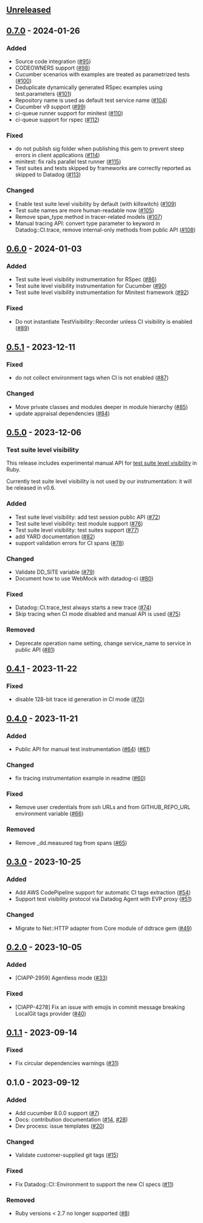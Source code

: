 ## [Unreleased]

## [0.7.0] - 2024-01-26

### Added

* Source code integration ([#95][])
* CODEOWNERS support ([#98][])
* Cucumber scenarios with examples are treated as parametrized tests ([#100][])
* Deduplicate dynamically generated RSpec examples using test.parameters ([#101][])
* Repository name is used as default test service name ([#104][])
* Cucumber v9 support ([#99][])
* ci-queue runner support for minitest ([#110][])
* ci-queue support for rspec ([#112][])

### Fixed

* do not publish sig folder when publishing this gem to prevent steep errors in client applications ([#114][])
* minitest: fix rails parallel test runner ([#115][])
* Test suites and tests skipped by frameworks are correctly reported as skipped to Datadog ([#113][])

### Changed

* Enable test suite level visibility by default (with killswitch) ([#109][])
* Test suite names are more human-readable now ([#105][])
* Remove span_type method in tracer-related models ([#107][])
* Manual tracing API: convert type parameter to keyword in Datadog::CI.trace, remove internal-only methods from public API ([#108][])

## [0.6.0] - 2024-01-03

### Added

* Test suite level visibility instrumentation for RSpec ([#86][])
* Test suite level visibility instrumentation for Cucumber ([#90][])
* Test suite level visibility instrumentation for Minitest framework ([#92][])

### Fixed

* Do not instantiate TestVisibility::Recorder unless CI visibility is enabled ([#89][])

## [0.5.1] - 2023-12-11

### Fixed

* do not collect environment tags when CI is not enabled ([#87][])

### Changed

* Move private classes and modules deeper in module hierarchy ([#85][])
* update appraisal dependencies ([#84][])

## [0.5.0] - 2023-12-06

### Test suite level visibility

This release includes experimental manual API for [test suite level visibility](https://docs.datadoghq.com/continuous_integration/explorer/?tab=testruns#sessions) in Ruby.

Currently test suite level visibility is not used by our instrumentation: it will be released in v0.6.

### Added

* Test suite level visibility: add test session public API ([#72][])
* Test suite level visibility: test module support ([#76][])
* Test suite level visibility: test suites support ([#77][])
* add YARD documentation ([#82][])
* support validation errors for CI spans ([#78][])

### Changed

* Validate DD_SITE variable ([#79][])
* Document how to use WebMock with datadog-ci ([#80][])

### Fixed

* Datadog::CI.trace_test always starts a new trace ([#74][])
* Skip tracing when CI mode disabled and manual API is used ([#75][])

### Removed

* Deprecate operation name setting, change service_name to service in public API ([#81][])

## [0.4.1] - 2023-11-22

### Fixed

* disable 128-bit trace id generation in CI mode ([#70][])

## [0.4.0] - 2023-11-21

### Added

* Public API for manual test instrumentation ([#64][]) ([#61][])

### Changed

* fix tracing instrumentation example in readme ([#60][])

### Fixed

* Remove user credentials from ssh URLs and from GITHUB_REPO_URL environment variable ([#66][])

### Removed

* Remove _dd.measured tag from spans ([#65][])

## [0.3.0] - 2023-10-25

### Added

* Add AWS CodePipeline support for automatic CI tags extraction ([#54][])
* Support test visibility protocol via Datadog Agent with EVP proxy ([#51][])

### Changed

* Migrate to Net::HTTP adapter from Core module of ddtrace gem ([#49][])

## [0.2.0] - 2023-10-05

### Added

* [CIAPP-2959] Agentless mode ([#33][])

### Fixed

* [CIAPP-4278] Fix an issue with emojis in commit message breaking LocalGit tags provider ([#40][])

## [0.1.1] - 2023-09-14

### Fixed

* Fix circular dependencies warnings ([#31][])

## 0.1.0 - 2023-09-12

### Added

* Add cucumber 8.0.0 support ([#7][])
* Docs: contribution documentation ([#14][], [#28][])
* Dev process: issue templates ([#20][])

### Changed

* Validate customer-supplied git tags ([#15][])

### Fixed

* Fix Datadog::CI::Environment to support the new CI specs ([#11][])

### Removed

* Ruby versions < 2.7 no longer supported ([#8][])

[Unreleased]: https://github.com/DataDog/datadog-ci-rb/compare/v0.7.0...main
[0.7.0]: https://github.com/DataDog/datadog-ci-rb/compare/v0.6.0...v0.7.0
[0.6.0]: https://github.com/DataDog/datadog-ci-rb/compare/v0.5.1...v0.6.0
[0.5.1]: https://github.com/DataDog/datadog-ci-rb/compare/v0.5.0...v0.5.1
[0.5.0]: https://github.com/DataDog/datadog-ci-rb/compare/v0.4.1...v0.5.0
[0.4.1]: https://github.com/DataDog/datadog-ci-rb/compare/v0.4.0...v0.4.1
[0.4.0]: https://github.com/DataDog/datadog-ci-rb/compare/v0.3.0...v0.4.0
[0.3.0]: https://github.com/DataDog/datadog-ci-rb/compare/v0.2.0...v0.3.0
[0.2.0]: https://github.com/DataDog/datadog-ci-rb/compare/v0.1.1...v0.2.0
[0.1.1]: https://github.com/DataDog/datadog-ci-rb/compare/v0.1.0...v0.1.1

<!--- The following link definition list is generated by PimpMyChangelog --->
[#7]: https://github.com/DataDog/datadog-ci-rb/issues/7
[#8]: https://github.com/DataDog/datadog-ci-rb/issues/8
[#11]: https://github.com/DataDog/datadog-ci-rb/issues/11
[#14]: https://github.com/DataDog/datadog-ci-rb/issues/14
[#15]: https://github.com/DataDog/datadog-ci-rb/issues/15
[#20]: https://github.com/DataDog/datadog-ci-rb/issues/20
[#28]: https://github.com/DataDog/datadog-ci-rb/issues/28
[#31]: https://github.com/DataDog/datadog-ci-rb/issues/31
[#33]: https://github.com/DataDog/datadog-ci-rb/issues/33
[#40]: https://github.com/DataDog/datadog-ci-rb/issues/40
[#49]: https://github.com/DataDog/datadog-ci-rb/issues/49
[#51]: https://github.com/DataDog/datadog-ci-rb/issues/51
[#54]: https://github.com/DataDog/datadog-ci-rb/issues/54
[#60]: https://github.com/DataDog/datadog-ci-rb/issues/60
[#61]: https://github.com/DataDog/datadog-ci-rb/issues/61
[#64]: https://github.com/DataDog/datadog-ci-rb/issues/64
[#65]: https://github.com/DataDog/datadog-ci-rb/issues/65
[#66]: https://github.com/DataDog/datadog-ci-rb/issues/66
[#70]: https://github.com/DataDog/datadog-ci-rb/issues/70
[#72]: https://github.com/DataDog/datadog-ci-rb/issues/72
[#74]: https://github.com/DataDog/datadog-ci-rb/issues/74
[#75]: https://github.com/DataDog/datadog-ci-rb/issues/75
[#76]: https://github.com/DataDog/datadog-ci-rb/issues/76
[#77]: https://github.com/DataDog/datadog-ci-rb/issues/77
[#78]: https://github.com/DataDog/datadog-ci-rb/issues/78
[#79]: https://github.com/DataDog/datadog-ci-rb/issues/79
[#80]: https://github.com/DataDog/datadog-ci-rb/issues/80
[#81]: https://github.com/DataDog/datadog-ci-rb/issues/81
[#82]: https://github.com/DataDog/datadog-ci-rb/issues/82
[#84]: https://github.com/DataDog/datadog-ci-rb/issues/84
[#85]: https://github.com/DataDog/datadog-ci-rb/issues/85
[#86]: https://github.com/DataDog/datadog-ci-rb/issues/86
[#87]: https://github.com/DataDog/datadog-ci-rb/issues/87
[#89]: https://github.com/DataDog/datadog-ci-rb/issues/89
[#90]: https://github.com/DataDog/datadog-ci-rb/issues/90
[#92]: https://github.com/DataDog/datadog-ci-rb/issues/92
[#95]: https://github.com/DataDog/datadog-ci-rb/issues/95
[#98]: https://github.com/DataDog/datadog-ci-rb/issues/98
[#99]: https://github.com/DataDog/datadog-ci-rb/issues/99
[#100]: https://github.com/DataDog/datadog-ci-rb/issues/100
[#101]: https://github.com/DataDog/datadog-ci-rb/issues/101
[#104]: https://github.com/DataDog/datadog-ci-rb/issues/104
[#105]: https://github.com/DataDog/datadog-ci-rb/issues/105
[#107]: https://github.com/DataDog/datadog-ci-rb/issues/107
[#108]: https://github.com/DataDog/datadog-ci-rb/issues/108
[#109]: https://github.com/DataDog/datadog-ci-rb/issues/109
[#110]: https://github.com/DataDog/datadog-ci-rb/issues/110
[#112]: https://github.com/DataDog/datadog-ci-rb/issues/112
[#113]: https://github.com/DataDog/datadog-ci-rb/issues/113
[#114]: https://github.com/DataDog/datadog-ci-rb/issues/114
[#115]: https://github.com/DataDog/datadog-ci-rb/issues/115
